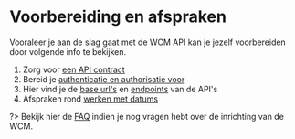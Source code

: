 # Voorbereiding en afspraken

Vooraleer je aan de slag gaat met de WCM API kan je jezelf voorbereiden door volgende info te bekijken. 

1. Zorg voor [een API contract](/wcmv4/content/api-contract)
2. Bereid je [authenticatie en authorisatie voor](/wcmv4/content/api-authenticatie)
3. Hier vind je de [base url's](/wcmv4/content/base-url) en [endpoints](/wcmv4/content/endpoints) van de API's
4. Afspraken rond [werken met datums](/wcmv4/content/datetime)

?> Bekijk hier de [FAQ](/wcmv4/content/troubleshooting) indien je nog vragen hebt over de inrichting van de WCM.